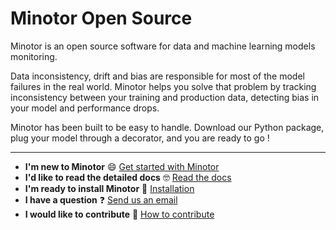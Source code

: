 # Minotor Open Source

Minotor is an open source software for data and machine learning models monitoring. 

Data inconsistency, drift and bias are responsible for most of the model failures in the real world. Minotor helps you solve that problem by tracking inconsistency between your training and production data, detecting bias in your model and performance drops. 

Minotor has been built to be easy to handle. Download our Python package, plug your model through a decorator, and you are ready to go !

--- 
- **I'm new to Minotor** 😄 [Get started with Minotor]()
- **I'd like to read the detailed docs** 🤓 [Read the docs]()
- **I'm ready to install Minotor** 🚀 [Installation]()
- **I have a question** ❓ [Send us an email]()
- **I would like to contribute** 🤗 [How to contribute]()